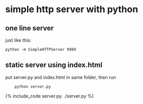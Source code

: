 simple http server with python
==============================

one line server
---------------

just like this:

    python -m SimpleHTTPServer 9999

static server using index.html
------------------------------

put server.py and index.html in same folder, then run

        python server.py

{% include_code server.py. ./server.py %}
